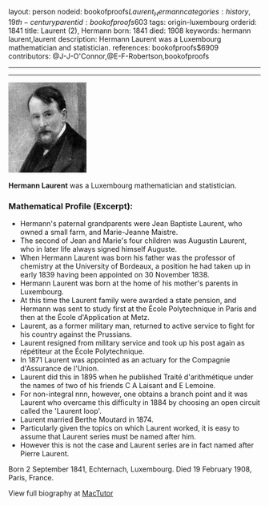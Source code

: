 layout: person
nodeid: bookofproofs$Laurent_Hermann
categories: history,19th-century
parentid: bookofproofs$603
tags: origin-luxembourg
orderid: 1841
title: Laurent (2), Hermann
born: 1841
died: 1908
keywords: hermann laurent,laurent
description: Hermann Laurent was a Luxembourg mathematician and statistician.
references: bookofproofs$6909
contributors: @J-J-O'Connor,@E-F-Robertson,bookofproofs

---



---

![Laurent_Hermann.jpg](https://github.com/bookofproofs/bookofproofs.github.io/blob/main/_sources/_assets/images/portraits/Laurent_Hermann.jpg?raw=true)

**Hermann Laurent** was a Luxembourg mathematician and statistician.

### Mathematical Profile (Excerpt):
* Hermann's paternal grandparents were Jean Baptiste Laurent, who owned a small farm, and Marie-Jeanne Maistre.
* The second of Jean and Marie's four children was Augustin Laurent, who in later life always signed himself Auguste.
* When Hermann Laurent was born his father was the professor of chemistry at the University of Bordeaux, a position he had taken up in early 1839 having been appointed on 30 November 1838.
* Hermann Laurent was born at the home of his mother's parents in Luxembourg.
* At this time the Laurent family were awarded a state pension, and Hermann was sent to study first at the École Polytechnique in Paris and then at the École d'Application at Metz.
* Laurent, as a former military man, returned to active service to fight for his country against the Prussians.
* Laurent resigned from military service and took up his post again as répétiteur at the École Polytechnique.
* In 1871 Laurent was appointed as an actuary for the Compagnie d'Assurance de l'Union.
* Laurent did this in 1895 when he published Traité d'arithmétique under the names of two of his friends C A Laisant and E Lemoine.
* For non-integral nnn, however, one obtains a branch point and it was Laurent who overcame this difficulty in 1884 by choosing an open circuit called the 'Laurent loop'.
* Laurent married Berthe Moutard in 1874.
* Particularly given the topics on which Laurent worked, it is easy to assume that Laurent series must be named after him.
* However this is not the case and Laurent series are in fact named after Pierre Laurent.

Born 2 September 1841, Echternach, Luxembourg. Died 19 February 1908, Paris, France.

View full biography at [MacTutor](https://mathshistory.st-andrews.ac.uk/Biographies/Laurent_Hermann/)
